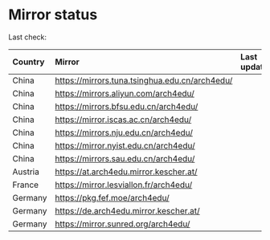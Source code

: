 <script src="./time.js"></script>
# Mirror status
Last check: <script type="text/javascript">localize(1699590044.196225);</script>

|Country|Mirror|Last update|
|:------|:-----|:----------|
|China|https://mirrors.tuna.tsinghua.edu.cn/arch4edu/|<script type="text/javascript">localize(1699554615);</script>|
|China|https://mirrors.aliyun.com/arch4edu/|<script type="text/javascript">localize(1699554615);</script>|
|China|https://mirrors.bfsu.edu.cn/arch4edu/|<script type="text/javascript">localize(1699554615);</script>|
|China|https://mirror.iscas.ac.cn/arch4edu/|<script type="text/javascript">localize(1699554615);</script>|
|China|https://mirrors.nju.edu.cn/arch4edu/|<script type="text/javascript">localize(1699554615);</script>|
|China|https://mirror.nyist.edu.cn/arch4edu/|<script type="text/javascript">localize(1699554615);</script>|
|China|https://mirrors.sau.edu.cn/arch4edu/|<script type="text/javascript">localize(1699554615);</script>|
|Austria|https://at.arch4edu.mirror.kescher.at/|<script type="text/javascript">localize(1699554615);</script>|
|France|https://mirror.lesviallon.fr/arch4edu/|<script type="text/javascript">localize(1699554615);</script>|
|Germany|https://pkg.fef.moe/arch4edu/|<script type="text/javascript">localize(1699554615);</script>|
|Germany|https://de.arch4edu.mirror.kescher.at/|<script type="text/javascript">localize(1699554615);</script>|
|Germany|https://mirror.sunred.org/arch4edu/|<script type="text/javascript">localize(1699554615);</script>|

<script src="./tablefilter/tablefilter.js"></script>
<script src="./table.js"></script>